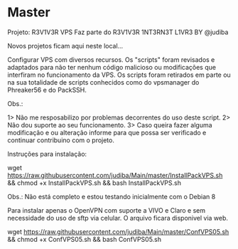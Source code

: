 # Master
Projeto: R3V1V3R VPS
Faz parte do R3V1V3R 1NT3RN3T L1VR3
BY @judiba

Novos projetos ficam aqui neste local...

Configurar VPS com diversos recursos.
Os "scripts" foram revisados e adaptados para não ter nenhum código malicioso ou modificações que interfiram no funcionamento da VPS. Os scripts foram retirados em parte ou na sua totalidade de scripts conhecidos como do vpsmanager do Phreaker56 e do PackSSH.

Obs.:

1> Não me resposabilizo por problemas decorrentes do uso deste script.
2> Não dou suporte ao seu funcionamento.
3> Caso queira fazer alguma modificação e ou alteração informe para que possa ser verificado e continuar contribuino com o projeto.

Instruções para instalação:

wget https://raw.githubusercontent.com/judiba/Main/master/InstallPackVPS.sh && chmod +x InstallPackVPS.sh && bash InstallPackVPS.sh

Obs.: Não está completo e estou testando inicialmente com o Debian 8

Para instalar apenas o OpenVPN com suporte a VIVO e Claro e sem necessidade do uso de sftp via celular. O arquivo ficara disponivel via web.

wget https://raw.githubusercontent.com/judiba/Main/master/ConfVPS05.sh && chmod +x ConfVPS05.sh && bash ConfVPS05.sh
